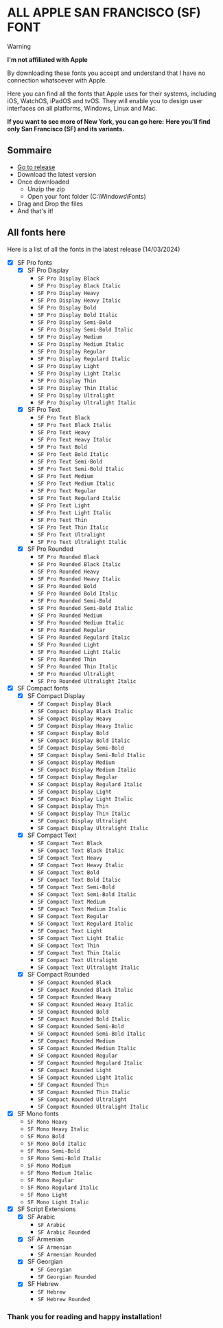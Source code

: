 # ALL APPLE SAN FRANCISCO (SF) FONT

> [!WARNING]  
> **I'm not affiliated with Apple**
> 
> By downloading these fonts you accept and understand that I have no connection whatsoever with Apple.

Here you can find all the fonts that Apple uses for their systems, including iOS, WatchOS, iPadOS and tvOS.
They will enable you to design user interfaces on all platforms, Windows, Linux and Mac.

**If you want to see more of New York, you can go here:**
**Here you'll find only San Francisco (SF) and its variants.**

## Sommaire

- [Go to release](https://github.com/shidos-anael/All-Apple-Fonts/releases)
- Download the latest version
- Once downloaded
  - Unzip the zip
  - Open your font folder (C:\Windows\Fonts\)
- Drag and Drop the files
- And that's it!

## All fonts here

Here is a list of all the fonts in the latest release (14/03/2024)

- [x] SF Pro fonts
  - [x] SF Pro Display
    - `SF Pro Display Black`
    - `SF Pro Display Black Italic`
    - `SF Pro Display Heavy`
    - `SF Pro Display Heavy Italic`
    - `SF Pro Display Bold`
    - `SF Pro Display Bold Italic`
    - `SF Pro Display Semi-Bold`
    - `SF Pro Display Semi-Bold Italic`
    - `SF Pro Display Medium`
    - `SF Pro Display Medium Italic`
    - `SF Pro Display Regular`
    - `SF Pro Display Regulard Italic`
    - `SF Pro Display Light`
    - `SF Pro Display Light Italic`
    - `SF Pro Display Thin`
    - `SF Pro Display Thin Italic`
    - `SF Pro Display Ultralight`
    - `SF Pro Display Ultralight Italic`
  - [x] SF Pro Text
    - `SF Pro Text Black`
    - `SF Pro Text Black Italic`
    - `SF Pro Text Heavy`
    - `SF Pro Text Heavy Italic`
    - `SF Pro Text Bold`
    - `SF Pro Text Bold Italic`
    - `SF Pro Text Semi-Bold`
    - `SF Pro Text Semi-Bold Italic`
    - `SF Pro Text Medium`
    - `SF Pro Text Medium Italic`
    - `SF Pro Text Regular`
    - `SF Pro Text Regulard Italic`
    - `SF Pro Text Light`
    - `SF Pro Text Light Italic`
    - `SF Pro Text Thin`
    - `SF Pro Text Thin Italic`
    - `SF Pro Text Ultralight`
    - `SF Pro Text Ultralight Italic`
  - [x] SF Pro Rounded
    - `SF Pro Rounded Black`
    - `SF Pro Rounded Black Italic`
    - `SF Pro Rounded Heavy`
    - `SF Pro Rounded Heavy Italic`
    - `SF Pro Rounded Bold`
    - `SF Pro Rounded Bold Italic`
    - `SF Pro Rounded Semi-Bold`
    - `SF Pro Rounded Semi-Bold Italic`
    - `SF Pro Rounded Medium`
    - `SF Pro Rounded Medium Italic`
    - `SF Pro Rounded Regular`
    - `SF Pro Rounded Regulard Italic`
    - `SF Pro Rounded Light`
    - `SF Pro Rounded Light Italic`
    - `SF Pro Rounded Thin`
    - `SF Pro Rounded Thin Italic`
    - `SF Pro Rounded Ultralight`
    - `SF Pro Rounded Ultralight Italic`
- [x] SF Compact fonts
  - [x] SF Compact Display
    - `SF Compact Display Black`
    - `SF Compact Display Black Italic`
    - `SF Compact Display Heavy`
    - `SF Compact Display Heavy Italic`
    - `SF Compact Display Bold`
    - `SF Compact Display Bold Italic`
    - `SF Compact Display Semi-Bold`
    - `SF Compact Display Semi-Bold Italic`
    - `SF Compact Display Medium`
    - `SF Compact Display Medium Italic`
    - `SF Compact Display Regular`
    - `SF Compact Display Regulard Italic`
    - `SF Compact Display Light`
    - `SF Compact Display Light Italic`
    - `SF Compact Display Thin`
    - `SF Compact Display Thin Italic`
    - `SF Compact Display Ultralight`
    - `SF Compact Display Ultralight Italic`
  - [x] SF Compact Text
    - `SF Compact Text Black`
    - `SF Compact Text Black Italic`
    - `SF Compact Text Heavy`
    - `SF Compact Text Heavy Italic`
    - `SF Compact Text Bold`
    - `SF Compact Text Bold Italic`
    - `SF Compact Text Semi-Bold`
    - `SF Compact Text Semi-Bold Italic`
    - `SF Compact Text Medium`
    - `SF Compact Text Medium Italic`
    - `SF Compact Text Regular`
    - `SF Compact Text Regulard Italic`
    - `SF Compact Text Light`
    - `SF Compact Text Light Italic`
    - `SF Compact Text Thin`
    - `SF Compact Text Thin Italic`
    - `SF Compact Text Ultralight`
    - `SF Compact Text Ultralight Italic`
  - [x] SF Compact Rounded
    - `SF Compact Rounded Black`
    - `SF Compact Rounded Black Italic`
    - `SF Compact Rounded Heavy`
    - `SF Compact Rounded Heavy Italic`
    - `SF Compact Rounded Bold`
    - `SF Compact Rounded Bold Italic`
    - `SF Compact Rounded Semi-Bold`
    - `SF Compact Rounded Semi-Bold Italic`
    - `SF Compact Rounded Medium`
    - `SF Compact Rounded Medium Italic`
    - `SF Compact Rounded Regular`
    - `SF Compact Rounded Regulard Italic`
    - `SF Compact Rounded Light`
    - `SF Compact Rounded Light Italic`
    - `SF Compact Rounded Thin`
    - `SF Compact Rounded Thin Italic`
    - `SF Compact Rounded Ultralight`
    - `SF Compact Rounded Ultralight Italic`
- [x] SF Mono fonts
    - `SF Mono Heavy`
    - `SF Mono Heavy Italic`
    - `SF Mono Bold`
    - `SF Mono Bold Italic`
    - `SF Mono Semi-Bold`
    - `SF Mono Semi-Bold Italic`
    - `SF Mono Medium`
    - `SF Mono Medium Italic`
    - `SF Mono Regular`
    - `SF Mono Regulard Italic`
    - `SF Mono Light`
    - `SF Mono Light Italic`
- [x] SF Script Extensions
  - [x] SF Arabic
    - `SF Arabic`
    - `SF Arabic Rounded`
  - [x] SF Armenian
    - `SF Armenian`
    - `SF Armenian Rounded`
  - [x] SF Georgian
    - `SF Georgian`
    - `SF Georgian Rounded`
  - [x] SF Hebrew
    - `SF Hebrew`
    - `SF Hebrew Rounded`

### Thank you for reading and happy installation!

